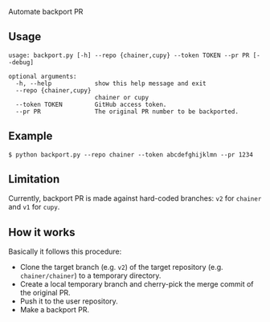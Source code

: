 Automate backport PR

## Usage

```
usage: backport.py [-h] --repo {chainer,cupy} --token TOKEN --pr PR [--debug]

optional arguments:
  -h, --help            show this help message and exit
  --repo {chainer,cupy}
                        chainer or cupy
  --token TOKEN         GitHub access token.
  --pr PR               The original PR number to be backported.
```

## Example

```shell
$ python backport.py --repo chainer --token abcdefghijklmn --pr 1234
```

## Limitation

Currently, backport PR is made against hard-coded branches: `v2` for `chainer` and `v1` for `cupy`.


## How it works

Basically it follows this procedure:

- Clone the target branch (e.g. `v2`) of the target repository (e.g. `chainer/chainer`) to a temporary directory.
- Create a local temporary branch and cherry-pick the merge commit of the original PR.
- Push it to the user repository.
- Make a backport PR.
